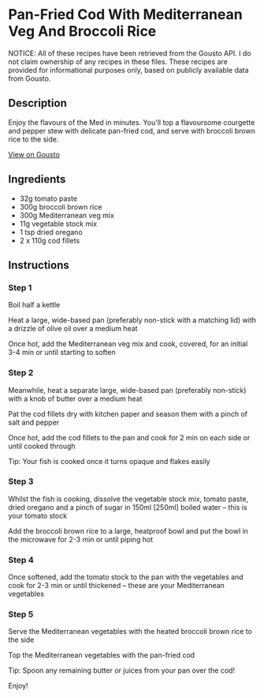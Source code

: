 # Pan-Fried Cod With Mediterranean Veg And Broccoli Rice 

NOTICE: All of these recipes have been retrieved from the Gousto API. I do not claim ownership of any recipes in these files. These recipes are provided for informational purposes only, based on publicly available data from Gousto.

## Description

Enjoy the flavours of the Med in minutes. You'll top a flavoursome courgette and pepper stew with delicate pan-fried cod, and serve with broccoli brown rice to the side. 

[View on Gousto](https://www.gousto.co.uk/recipes/cookbook/mediterranean-cod-with-broccoli-rice)

## Ingredients

- 32g tomato paste
- 300g broccoli brown rice
- 300g Mediterranean veg mix
- 11g vegetable stock mix
- 1 tsp dried oregano
- 2 x 110g cod fillets

## Instructions


### Step 1

Boil half a kettle

Heat a large, wide-based pan (preferably non-stick with a matching lid) with a drizzle of olive oil over a medium heat

Once hot, add the Mediterranean veg mix and cook, covered, for an initial 3-4 min or until starting to soften


### Step 2

Meanwhile, heat a separate large, wide-based pan (preferably non-stick) with a knob of butter over a medium heat

Pat the cod fillets dry with kitchen paper and season them with a pinch of salt and pepper

Once hot, add the cod fillets to the pan and cook for 2 min on each side or until cooked through

Tip: Your fish is cooked once it turns opaque and flakes easily


### Step 3

Whilst the fish is cooking, dissolve the vegetable stock mix, tomato paste, dried oregano and a pinch of sugar in 150ml <span class="text-danger">[250ml]</span> boiled water – this is your tomato stock

Add the broccoli brown rice to a large, heatproof bowl and put the bowl in the microwave for 2-3 min or until piping hot


### Step 4

Once softened, add the tomato stock to the pan with the vegetables and cook for 2-3 min or until thickened – these are your Mediterranean vegetables

### Step 5

Serve the Mediterranean vegetables with the heated broccoli brown rice to the side

Top the Mediterranean vegetables with the pan-fried cod

Tip: Spoon any remaining butter or juices from your pan over the cod!

Enjoy!

